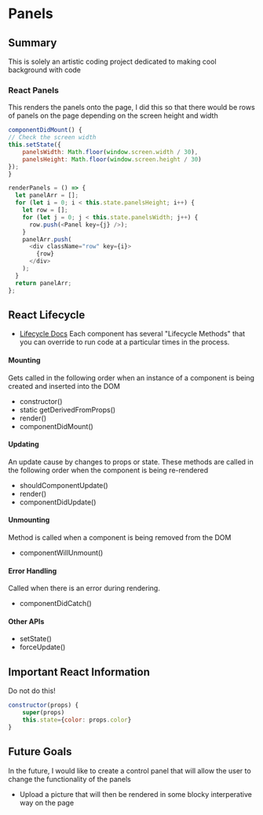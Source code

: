 # Panels

## Summary

This is solely an artistic coding project dedicated to making cool background with code

### React Panels

This renders the panels onto the page, I did this so that there would be rows of panels on the page depending on the screen height and width

```javascript
componentDidMount() {
// Check the screen width
this.setState({
    panelsWidth: Math.floor(window.screen.width / 30),
    panelsHeight: Math.floor(window.screen.height / 30)
});
}

renderPanels = () => {
  let panelArr = [];
  for (let i = 0; i < this.state.panelsHeight; i++) {
    let row = [];
    for (let j = 0; j < this.state.panelsWidth; j++) {
      row.push(<Panel key={j} />);
    }
    panelArr.push(
      <div className="row" key={i}>
        {row}
      </div>
    );
  }
  return panelArr;
};
```

## React Lifecycle

- [Lifecycle Docs](https://reactjs.org/docs/react-component.html)
  Each component has several "Lifecycle Methods" that you can override to run code at a particular times in the process.

#### Mounting

Gets called in the following order when an instance of a component is being created and inserted into the DOM

- constructor()
- static getDerivedFromProps()
- render()
- componentDidMount()

#### Updating

An update cause by changes to props or state. These methods are called in the following order when the component is being re-rendered

- shouldComponentUpdate()
- render()
- componentDidUpdate()

#### Unmounting

Method is called when a component is being removed from the DOM

- componentWillUnmount()

#### Error Handling

Called when there is an error during rendering.

- componentDidCatch()

#### Other APIs

- setState()
- forceUpdate()

## Important React Information

Do not do this!

```javascript
constructor(props) {
    super(props)
    this.state={color: props.color}
}
```

## Future Goals

In the future, I would like to create a control panel that will allow the user to change the functionality of the panels

- Upload a picture that will then be rendered in some blocky interperative way on the page
